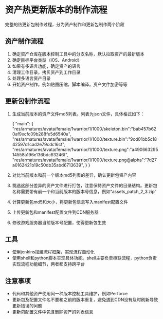 # 资产热更新版本的制作流程

完整的热更新包制作过程，分为资产制作和更新包制作两个阶段

## 资产制作流程

1. 确定资产仓库在版本控制工具中的分支名称，默认拉取资产的最新版本
2. 确定目标平台类型（iOS、Android）
3. 如果有多语言功能，确定资产的语言
4. 清理工作目录，拷贝资产到工作目录
5. 处理多语言资产目录
6. 开始资产制作，例如贴图压缩，脚本编译，资产文件加密等等

## 更新包制作流程

1. 生成当前版本的资产文件md5列表。列表为json文件，具体格式如下：

    {
        "main": 
        {
            "res/armatures/avata/female/1warrior/1/1000/skeleton.bin":"bab457b620af9ecfc09b288fe5d6540a", 
            "res/armatures/avata/female/1warrior/1/1000/texture.bin":"9cd01bb5c1842597d1cad2e79cdc16cf", 
            "res/armatures/avata/female/1warrior/1/1000/texture.png":"a49066329514558a196e136bdc93246f", 
            "res/armatures/avata/female/1warrior/1/1000/texture.png@alpha":"7d27a0162421b19c50db35abd6713639", 
        }
    }

2. 对比当前版本和前一个版本md5列表的差异，确认更新包资产内容
3. 挑选这部分差异的资产文件进行打包，注意保持资产文件的目录结构。更新包名称需要带有前一个和当前版本的版本号信息，例如“assets_patch_2_3.zip”
4. 计算更新包md5和大小，将更新包信息写入manifest配置文件
5. 上传更新包和manifest配置文件到CDN服务器
6. 修改游戏服务器当前版本号配置，使得更新包生效

## 工具

* 使用jenkins搭建流程框架，实现流程自动化
* 使用shell和python脚本实现具体功能。shell主要负责串联流程，python负责实现流程功能细节，两者都支持跨平台

## 注意事项

* 代码和其他资产使用同一种版本控制工具维护，例如Perforce
* 更新包及配置文件名不要和之前的版本重复，避免遇到CDN没有及时刷新导致更新错误的问题
* 更新包配置文件中包含删除资产的列表信息
